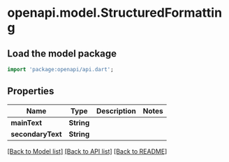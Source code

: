 # openapi.model.StructuredFormatting

## Load the model package
```dart
import 'package:openapi/api.dart';
```

## Properties
Name | Type | Description | Notes
------------ | ------------- | ------------- | -------------
**mainText** | **String** |  | 
**secondaryText** | **String** |  | 

[[Back to Model list]](../README.md#documentation-for-models) [[Back to API list]](../README.md#documentation-for-api-endpoints) [[Back to README]](../README.md)


